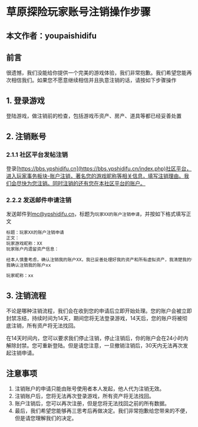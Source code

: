 # 草原探险玩家账号注销操作步骤
## 本文作者：youpaishidifu

## 前言
很遗憾，我们没能给你提供一个完美的游戏体验，我们非常抱歉。我们希望您能再次相信我们。如果您不愿意继续相信并且执意注销的话，请按如下步骤操作

## 1. 登录游戏
登陆游戏，做注销前的检查，包括游戏币资产、房产、道具等都已经妥善处置

## 2. 注销账号
### 2.1.1 社区平台发帖注销
登录[https://bbs.ypshidifu.cn](https://bbs.ypshidifu.cn/index.php)社区平台，进入玩家事务板块-账户注销，著名您的游戏昵称等相关信息，填写注销理由。我们会尽快为您注销。同时注销的还有您在本社区平台的账户。

### 2.2.2 发送邮件申请注销
发送邮件到[mc@ypshidifu.cn](mailto:mc@ypshidifu.cn)，标题为`玩家XX的账户注销申请`，并按如下格式填写正文

```cpp
标题：玩家XX的账户注销申请
正文：
玩家游戏昵称：XX
玩家账户内遗留资产信息：

经本人慎重考虑，确认注销我的账户XX，我已妥善处理好我的资产和所有虚拟资产，我清楚我的行为是单向操作的行为不，并且我明白一旦注销，我的所有资产将无法找回。
我确认注销我的账户xx

玩家昵称：xx
```

## 3. 注销流程
不论是哪种注销流程，我们会在收到您的申请后立即开始处理。您的账户会被立即封禁冻结，持续时间为14天，期间您将无法登录游戏，14天后，您的账户将被彻底注销，所有资产将无法找回。

在14天时间内，您可以要求我们停止注销，停止注销后，你的账户会在24小时内解除封禁。您可重新登陆。但是请您注意，一旦撤销注销后，30天内无法再次发起注销申请。

## 注意事项
1. 注销账户的申请只能由账号使用者本人发起，他人代为注销无效。
2. 注销账户后，您将无法再次登录游戏，所有资产将无法找回。
3. 账户注销后，您可以再次注册，但是您将无法找回之前的所有数据。
4. 最后，我们希望您能够再三思考后再做决定。我们非常抱歉给您带来的不便，但是请您理解我们的决定。
